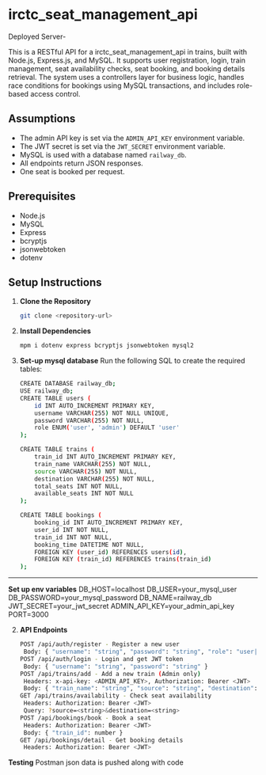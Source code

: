 # irctc_seat_management_api

Deployed Server- 

This is a RESTful API for a irctc_seat_management_api in trains, built with Node.js, Express.js, and MySQL. It supports user registration, login, train management, seat availability checks, seat booking, and booking details retrieval. The system uses a controllers layer for business logic, handles race conditions for bookings using MySQL transactions, and includes role-based access control.

## Assumptions
- The admin API key is set via the `ADMIN_API_KEY` environment variable.
- The JWT secret is set via the `JWT_SECRET` environment variable.
- MySQL is used with a database named `railway_db`.
- All endpoints return JSON responses.
- One seat is booked per request.

## Prerequisites
- Node.js
- MySQL
- Express
- bcryptjs
- jsonwebtoken
- dotenv

## Setup Instructions

1. **Clone the Repository**
   ```bash
   git clone <repository-url>
2. **Install Dependencies**
   ```bash
   mpm i dotenv express bcryptjs jsonwebtoken mysql2

2. **Set-up mysql database**
  Run the following SQL to create the required tables:
   ```bash
   CREATE DATABASE railway_db;
   USE railway_db;
   CREATE TABLE users (
       id INT AUTO_INCREMENT PRIMARY KEY,
       username VARCHAR(255) NOT NULL UNIQUE,
       password VARCHAR(255) NOT NULL,
       role ENUM('user', 'admin') DEFAULT 'user'
   );

   CREATE TABLE trains (
       train_id INT AUTO_INCREMENT PRIMARY KEY,
       train_name VARCHAR(255) NOT NULL,
       source VARCHAR(255) NOT NULL,
       destination VARCHAR(255) NOT NULL,
       total_seats INT NOT NULL,
       available_seats INT NOT NULL
   );

   CREATE TABLE bookings (
       booking_id INT AUTO_INCREMENT PRIMARY KEY,
       user_id INT NOT NULL,
       train_id INT NOT NULL,
       booking_time DATETIME NOT NULL,
       FOREIGN KEY (user_id) REFERENCES users(id),
       FOREIGN KEY (train_id) REFERENCES trains(train_id)
   );


---

**Set up env variables**
DB_HOST=localhost
DB_USER=your_mysql_user
DB_PASSWORD=your_mysql_password
DB_NAME=railway_db
JWT_SECRET=your_jwt_secret
ADMIN_API_KEY=your_admin_api_key
PORT=3000

2. **API Endpoints**
   ```bash
   POST /api/auth/register - Register a new user
    Body: { "username": "string", "password": "string", "role": "user|admin" }
   POST /api/auth/login - Login and get JWT token
    Body: { "username": "string", "password": "string" }
   POST /api/trains/add - Add a new train (Admin only)
    Headers: x-api-key: <ADMIN_API_KEY>, Authorization: Bearer <JWT>
    Body: { "train_name": "string", "source": "string", "destination": "string", "total_seats": number }
   GET /api/trains/availability - Check seat availability
    Headers: Authorization: Bearer <JWT>
    Query: ?source=<string>&destination=<string>
   POST /api/bookings/book - Book a seat
    Headers: Authorization: Bearer <JWT>
    Body: { "train_id": number }
   GET /api/bookings/detail - Get booking details
    Headers: Authorization: Bearer <JWT>

**Testing**
 Postman json data is pushed along with code

  



